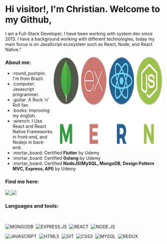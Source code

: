 # Hi visitor!, I'm Christian. Welcome to my Github,

I am a Full-Stack Developer, I have been working with system dev since 2013.
I have a background working with different technologies, today my main focus is
on JavaScript ecosystem such as React, Node, and React Native."

<img align="right" alt="GIF" src="./mern.png" width="350" height="280" />

### About me:

  <ul>
    <li> :round_pushpin: I'm from Brazil.</li>
    <li> :computer: Javascript programmer.</li>
    <li> :guitar: A Rock 'n' Roll fan.</li>
    <li> :books: Improving my english.</li>
    <li> :wrench: I Use React and React Native Frameworks in front-end, and Nodejs in back-end.</li>
    <li> :mortar_board: Certified <b>Flutter</b> by Udemy</li>
    <li> :mortar_board: Certified <b>Golang</b> by Udemy</li>
    <li> :mortar_board: Certified <b>NodeJS(MySQL, MongoDB, Design Pattern MVC, Express, API)</b> by Udemy</li>
  </ul>

### Find me here:

  <a href="https://www.linkedin.com/in/christian-possidonio/" alt="Linkedin">
    <img src="https://img.shields.io/badge/LinkedIn-0077B5?style=for-the-badge&logo=linkedin&logoColor=white" />
  </a>
  
  <a href="https://www.instagram.com/christianpossidonio/" alt="Instagram">
    <img src="https://img.shields.io/badge/Instagram-E4405F?style=for-the-badge&logo=instagram&logoColor=white"/>
  </a>

</br>

### Languages and tools:

</br>

![MONGODB](https://img.shields.io/badge/MongoDB-%234ea94b.svg?&style=for-the-badge&logo=mongodb&logoColor=white)&nbsp;
![EXPRESS.JS](https://img.shields.io/badge/express.js%20-%23404d59.svg?&style=for-the-badge)&nbsp;
![REACT](https://img.shields.io/badge/react%20-%2320232a.svg?&style=for-the-badge&logo=react&logoColor=%2361DAFB)&nbsp;
![NODE.JS](https://img.shields.io/badge/Node.js-43853D?style=for-the-badge&logo=node.js&logoColor=white)&nbsp;

![JAVASCRIPT](https://img.shields.io/badge/JavaScript-F7DF1E?style=for-the-badge&logo=javascript&logoColor=black)&nbsp;
![HTML5](https://img.shields.io/badge/HTML5-E34F26?style=for-the-badge&logo=html5&logoColor=white)&nbsp;
![GIT](https://img.shields.io/badge/Git-F05032?style=for-the-badge&logo=git&logoColor=white)&nbsp;
![CSS3](https://img.shields.io/badge/CSS3-1572B6?style=for-the-badge&logo=css3&logoColor=white)&nbsp;
![MYSQL](https://img.shields.io/badge/MySQL-316192?style=for-the-badge&logo=mysql&logoColor=white)&nbsp;
![REDUX](https://img.shields.io/badge/redux%20-%23593d88.svg?&style=for-the-badge&logo=redux&logoColor=white)&nbsp;
</br>

